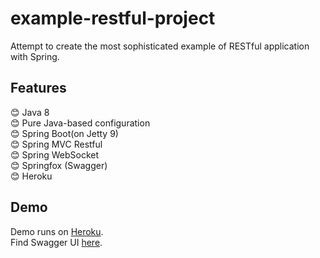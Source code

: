 # example-restful-project
Attempt to create the most sophisticated example of RESTful application with Spring.

## Features
:blush: Java 8  
:blush: Pure Java-based configuration  
:blush: Spring Boot(on Jetty 9)  
:blush: Spring MVC Restful  
:blush: Spring WebSocket  
:blush: Springfox (Swagger)  
:blush: Heroku  

## Demo
Demo runs on [Heroku](https://www.heroku.com/).  
Find Swagger UI [here](https://example-restful-project.herokuapp.com/swagger-ui.html).